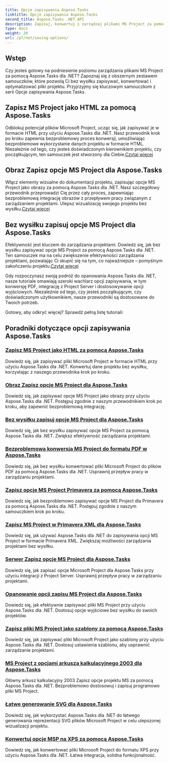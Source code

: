 ```yaml
---
title: Opcje zapisywania Aspose.Tasks
linktitle: Opcje zapisywania Aspose.Tasks
second_title: Aspose.Tasks .NET API
description: Zapisuj, konwertuj i zarządzaj plikami MS Project za pomocą Aspose.Tasks dla .NET. Przeglądaj samouczki krok po kroku dotyczące HTML, obrazów, plików PDF, Primavera, szablonów i nie tylko.
type: docs
weight: 20
url: /pl/net/saving-options/
---
```


## Wstęp

Czy jesteś gotowy na podniesienie poziomu zarządzania plikami MS Project za pomocą Aspose.Tasks dla .NET? Zapoznaj się z obszernym zestawem samouczków, które pozwolą Ci bez wysiłku zapisywać, konwertować i optymalizować pliki projektu. Przyjrzyjmy się kluczowym samouczkom z serii Opcje zapisywania Aspose.Tasks.

## Zapisz MS Project jako HTML za pomocą Aspose.Tasks

 Odblokuj potencjał plików Microsoft Project, ucząc się, jak zapisywać je w formacie HTML przy użyciu Aspose.Tasks dla .NET. Nasz przewodnik krok po kroku zapewnia bezproblemowy proces konwersji, umożliwiając bezproblemowe wykorzystanie danych projektu w formacie HTML. Niezależnie od tego, czy jesteś doświadczonym kierownikiem projektu, czy początkującym, ten samouczek jest stworzony dla Ciebie.[Czytaj więcej](./html-save-options/)

## Obraz Zapisz opcje MS Project dla Aspose.Tasks

Włącz elementy wizualne do dokumentacji projektu, zapisując opcje MS Project jako obrazy za pomocą Aspose.Tasks dla .NET. Nasz szczegółowy przewodnik przeprowadzi Cię przez cały proces, zapewniając bezproblemową integrację obrazów z przepływem pracy związanym z zarządzaniem projektami. Ulepsz wizualizację swojego projektu bez wysiłku.[Czytaj więcej](./image-save-options/)

## Bez wysiłku zapisuj opcje MS Project dla Aspose.Tasks

 Efektywność jest kluczem do zarządzania projektami. Dowiedz się, jak bez wysiłku zapisywać opcje MS Project za pomocą Aspose.Tasks dla .NET. Ten samouczek ma na celu zwiększenie efektywności zarządzania projektami, pozwalając Ci skupić się na tym, co najważniejsze – pomyślnym zakończeniu projektu.[Czytaj więcej](./mpp-save-options/)

Gdy rozpoczynasz swoją podróż do opanowania Aspose.Tasks dla .NET, nasze tutoriale omawiają szeroki wachlarz opcji zapisywania, w tym konwersję PDF, integrację z Project Server i dostosowywanie opcji wyjściowych. Niezależnie od tego, czy jesteś początkującym, czy doświadczonym użytkownikiem, nasze przewodniki są dostosowane do Twoich potrzeb.

Gotowy, aby odkryć więcej? Sprawdź pełną listę tutoriali:

## Poradniki dotyczące opcji zapisywania Aspose.Tasks
### [Zapisz MS Project jako HTML za pomocą Aspose.Tasks](./html-save-options/)
Dowiedz się, jak zapisywać pliki Microsoft Project w formacie HTML przy użyciu Aspose.Tasks dla .NET. Konwertuj dane projektu bez wysiłku, korzystając z naszego przewodnika krok po kroku.
### [Obraz Zapisz opcje MS Project dla Aspose.Tasks](./image-save-options/)
Dowiedz się, jak zapisywać opcje MS Project jako obrazy przy użyciu Aspose.Tasks dla .NET. Postępuj zgodnie z naszym przewodnikiem krok po kroku, aby zapewnić bezproblemową integrację.
### [Bez wysiłku zapisuj opcje MS Project dla Aspose.Tasks](./mpp-save-options/)
Dowiedz się, jak bez wysiłku zapisywać opcje MS Project za pomocą Aspose.Tasks dla .NET. Zwiększ efektywność zarządzania projektami.
### [Bezproblemowa konwersja MS Project do formatu PDF w Aspose.Tasks](./pdf-save-options/)
Dowiedz się, jak bez wysiłku konwertować pliki Microsoft Project do plików PDF za pomocą Aspose.Tasks dla .NET. Usprawnij przepływ pracy w zarządzaniu projektami.
### [Zapisz opcje MS Project Primavera za pomocą Aspose.Tasks](./primavera-save-options/)
Dowiedz się, jak bezproblemowo zapisywać opcje MS Project dla Primavera za pomocą Aspose.Tasks dla .NET. Postępuj zgodnie z naszym samouczkiem krok po kroku.
### [Zapisz MS Project w Primavera XML dla Aspose.Tasks](./primavera-xml-save-options/)
Dowiedz się, jak używać Aspose.Tasks dla .NET do zapisywania opcji MS Project w formacie Primavera XML. Zwiększaj możliwości zarządzania projektami bez wysiłku.
### [Serwer Zapisz opcje MS Project dla Aspose.Tasks](./project-server-save-options/)
Dowiedz się, jak zapisać opcje Microsoft Project dla Aspose.Tasks przy użyciu integracji z Project Server. Usprawnij przepływ pracy w zarządzaniu projektami.
### [Opanowanie opcji zapisu MS Project dla Aspose.Tasks](./general-save-options/)
Dowiedz się, jak efektywnie zapisywać pliki MS Project przy użyciu Aspose.Tasks dla .NET. Dostosuj opcje wyjściowe bez wysiłku do swoich projektów.
### [Zapisz pliki MS Project jako szablony za pomocą Aspose.Tasks](./save-template-options/)
Dowiedz się, jak zapisywać pliki Microsoft Project jako szablony przy użyciu Aspose.Tasks dla .NET. Dostosuj ustawienia szablonu, aby usprawnić zarządzanie projektami.
### [MS Project z opcjami arkusza kalkulacyjnego 2003 dla Aspose.Tasks](./spreadsheet-2003-save-options/)
Główny arkusz kalkulacyjny 2003 Zapisz opcje projektu MS za pomocą Aspose.Tasks dla .NET. Bezproblemowo dostosowuj i zapisuj programowo pliki MS Project.
### [Łatwe generowanie SVG dla Aspose.Tasks](./svg-options/)
Dowiedz się, jak wykorzystać Aspose.Tasks dla .NET do łatwego generowania reprezentacji SVG plików Microsoft Project w celu ulepszonej wizualizacji projektu.
### [Konwertuj opcje MSP na XPS za pomocą Aspose.Tasks](./xps-options/)
Dowiedz się, jak konwertować pliki Microsoft Project do formatu XPS przy użyciu Aspose.Tasks dla .NET. Łatwa integracja, solidna funkcjonalność.